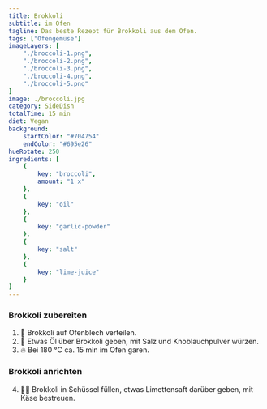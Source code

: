 ```yaml
---
title: Brokkoli
subtitle: im Ofen
tagline: Das beste Rezept für Brokkoli aus dem Ofen.
tags: ["Ofengemüse"]
imageLayers: [
    "./broccoli-1.png",
    "./broccoli-2.png",
    "./broccoli-3.png",
    "./broccoli-4.png",
    "./broccoli-5.png"
]
image: ./broccoli.jpg
category: SideDish
totalTime: 15 min
diet: Vegan
background:
    startColor: "#704754"
    endColor: "#695e26"
hueRotate: 250
ingredients: [
    {
        key: "broccoli",
        amount: "1 x"
    },
    {
        key: "oil"
    },
    {
        key: "garlic-powder"
    },
    {
        key: "salt"
    },
    {
        key: "lime-juice"
    }
]
---
```


### Brokkoli zubereiten

1. 🥦 Brokkoli auf Ofenblech verteilen.
2. 🧂 Etwas Öl über Brokkoli geben, mit Salz und Knoblauchpulver würzen.
3. 🔥 Bei 180 °C ca. 15 min im Ofen garen.

### Brokkoli anrichten

4. 🍋‍🟩 Brokkoli in Schüssel füllen, etwas Limettensaft darüber geben, mit Käse bestreuen.